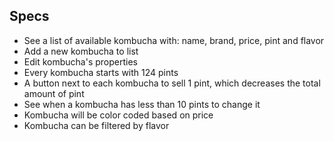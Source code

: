 ## Specs
* See a list of available kombucha with: name, brand, price, pint and flavor
* Add a new kombucha to list
* Edit kombucha's properties
* Every kombucha starts with 124 pints
* A button next to each kombucha to sell 1 pint, which decreases the total amount of pint
* See when a kombucha has less than 10 pints to change it
* Kombucha will be color coded based on price
* Kombucha can be filtered by flavor 
